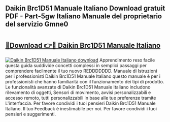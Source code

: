 ## Daikin Brc1D51 Manuale Italiano Download gratuit PDF - Part-5gw Italiano Manuale del proprietario del servizio Gmne0

# <h2><a href="http://dfb0hi.blite.top/?on=Daikin+Brc1D51+Manuale+Italiano">🔗Download 👉🔴 Daikin Brc1D51 Manuale Italiano</a></h2>

[![Daikin Brc1D51 Manuale Italiano download](https://i.imgur.com/lujVjoI.png)](http://dfb0hi.blite.top/?on=Daikin+Brc1D51+Manuale+Italiano)
Apprendimento reso facile questa guida suddivide concetti complessi in semplici passaggi per comprendere facilmente il tuo nuovo REDDDDDDD. Manuale di Istruzioni per i professionisti Daikin Brc1D51 Manuale Italiano questo manuale è per i professionisti che hanno familiarità con il funzionamento dei tipi di prodotto. Le funzionalità avanzate di Daikin Brc1D51 Manuale Italiano includono rilevamento di oggetti, Sensori di movimento, avvisi personalizzabili e accesso remoto, tutti personalizzabili in base alle tue preferenze tramite L'interfaccia. Per favore condividi i tuoi pensieri Daikin Brc1D51 Manuale Italiano. Il tuo Feedback è inestimabile per noi. Per favore condividi i tuoi pensieri e suggerimenti.
